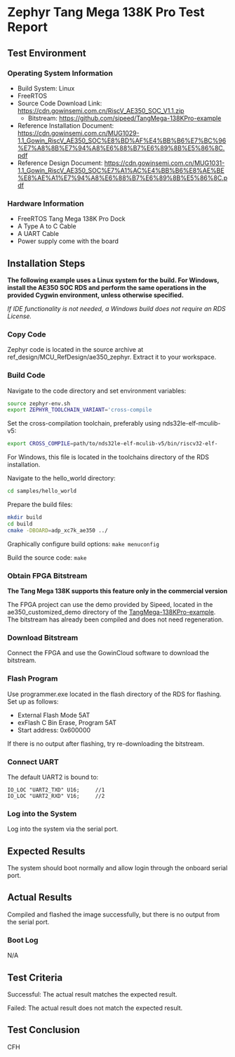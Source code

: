 # Zephyr Tang Mega 138K Pro Test Report

## Test Environment

### Operating System Information

- Build System: Linux
- FreeRTOS
- Source Code Download Link: https://cdn.gowinsemi.com.cn/RiscV_AE350_SOC_V1.1.zip
    - Bitstream: https://github.com/sipeed/TangMega-138KPro-example
- Reference Installation Document: https://cdn.gowinsemi.com.cn/MUG1029-1.1_Gowin_RiscV_AE350_SOC%E8%BD%AF%E4%BB%B6%E7%BC%96%E7%A8%8B%E7%94%A8%E6%88%B7%E6%89%8B%E5%86%8C.pdf
- Reference Design Document: https://cdn.gowinsemi.com.cn/MUG1031-1.1_Gowin_RiscV_AE350_SOC%E7%A1%AC%E4%BB%B6%E8%AE%BE%E8%AE%A1%E7%94%A8%E6%88%B7%E6%89%8B%E5%86%8C.pdf

### Hardware Information

- FreeRTOS Tang Mega 138K Pro Dock
- A Type A to C Cable
- A UART Cable
- Power supply come with the board

## Installation Steps

**The following example uses a Linux system for the build. For Windows, install the AE350 SOC RDS and perform the same operations in the provided Cygwin environment, unless otherwise specified.**

*If IDE functionality is not needed, a Windows build does not require an RDS License.*

### Copy Code

Zephyr code is located in the source archive at ref_design/MCU_RefDesign/ae350_zephyr. Extract it to your workspace.

### Build Code

Navigate to the code directory and set environment variables:
```bash
source zephyr-env.sh
export ZEPHYR_TOOLCHAIN_VARIANT='cross-compile
```

Set the cross-compilation toolchain, preferably using nds32le-elf-mculib-v5:
```bash
export CROSS_COMPILE=path/to/nds32le-elf-mculib-v5/bin/riscv32-elf-
```

For Windows, this file is located in the toolchains directory of the RDS installation.

Navigate to the hello_world directory:
```bash
cd samples/hello_world
```

Prepare the build files:
```bash
mkdir build
cd build
cmake -DBOARD=adp_xc7k_ae350 ../
```

Graphically configure build options: `make menuconfig`

Build the source code: `make`

### Obtain FPGA Bitstream

**The Tang Mega 138K supports this feature only in the commercial version**

The FPGA project can use the demo provided by Sipeed, located in the ae350_customized_demo directory of the [TangMega-138KPro-example](https://github.com/sipeed/TangMega-138KPro-example). The bitstream has already been compiled and does not need regeneration.

### Download Bitstream

Connect the FPGA and use the GowinCloud software to download the bitstream.

### Flash Program

Use programmer.exe located in the flash directory of the RDS for flashing. Set up as follows:
- External Flash Mode 5AT
- exFlash C Bin Erase, Program 5AT
- Start address: 0x600000

If there is no output after flashing, try re-downloading the bitstream.

### Connect UART

The default UART2 is bound to:
```
IO_LOC "UART2_TXD" U16;     //1
IO_LOC "UART2_RXD" V16;     //2
```

### Log into the System

Log into the system via the serial port.

## Expected Results

The system should boot normally and allow login through the onboard serial port.

## Actual Results

Compiled and flashed the image successfully, but there is no output from the serial port.

### Boot Log

N/A

## Test Criteria

Successful: The actual result matches the expected result.

Failed: The actual result does not match the expected result.

## Test Conclusion

CFH
